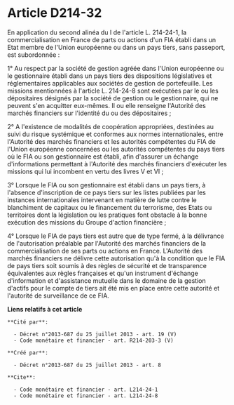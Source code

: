 # Article D214-32

En application du second alinéa du I de l'article L. 214-24-1, la commercialisation en France de parts ou actions d'un FIA
établi dans un Etat membre de l'Union européenne ou dans un pays tiers, sans passeport, est subordonnée : 

1° Au respect par la société de gestion agréée dans l'Union européenne ou le gestionnaire établi dans un pays tiers des
dispositions législatives et réglementaires applicables aux sociétés de gestion de portefeuille. Les missions mentionnées à
l'article L. 214-24-8 sont exécutées par le ou les dépositaires désignés par la société de gestion ou le gestionnaire, qui ne
peuvent s'en acquitter eux-mêmes. Il ou elle renseigne l'Autorité des marchés financiers sur l'identité du ou des
dépositaires ; 

2° A l'existence de modalités de coopération appropriées, destinées au suivi du risque systémique et conformes aux normes
internationales, entre l'Autorité des marchés financiers et les autorités compétentes du FIA de l'Union européenne concernées
ou les autorités compétentes du pays tiers où le FIA ou son gestionnaire est établi, afin d'assurer un échange d'informations
permettant à l'Autorité des marchés financiers d'exécuter les missions qui lui incombent en vertu des livres V et VI ; 

3° Lorsque le FIA ou son gestionnaire est établi dans un pays tiers, à l'absence d'inscription de ce pays tiers sur les
listes publiées par les instances internationales intervenant en matière de lutte contre le blanchiment de capitaux ou le
financement du terrorisme, des Etats ou territoires dont la législation ou les pratiques font obstacle à la bonne exécution
des missions du Groupe d'action financière ; 

4° Lorsque le FIA de pays tiers est autre que de type fermé, à la délivrance de l'autorisation préalable par l'Autorité des
marchés financiers de la commercialisation de ses parts ou actions en France. L'Autorité des marchés financiers ne délivre
cette autorisation qu'à la condition que le FIA de pays tiers soit soumis à des règles de sécurité et de transparence
équivalentes aux règles françaises et qu'un instrument d'échange d'information et d'assistance mutuelle dans le domaine de la
gestion d'actifs pour le compte de tiers ait été mis en place entre cette autorité et l'autorité de surveillance de ce FIA.

**Liens relatifs à cet article**

	**Cité par**:

	  - Décret n°2013-687 du 25 juillet 2013 - art. 19 (V)
	  - Code monétaire et financier - art. R214-203-3 (V)

	**Créé par**:

	  - Décret n°2013-687 du 25 juillet 2013 - art. 8

	**Cite**:

	  - Code monétaire et financier - art. L214-24-1
	  - Code monétaire et financier - art. L214-24-8
